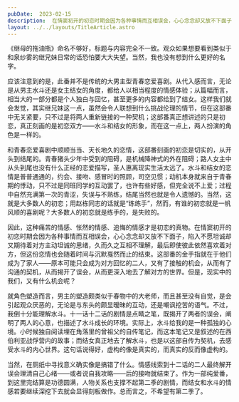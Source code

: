 ```yaml
---
pubDate:  2023-02-15
description:  在情窦初开的初恋时期会因为各种事情而互相误会，心心念念却又放不下面子,最后即使彼此依然喜欢着对方，但这份恋情也会随着时间与沉默戛然而止的结束。
layout: ../../layouts/TitleArticle.astro
---
```


《继母的拖油瓶》命名不够好，标题与内容完全不一致。观众如果想要看到类似于和泉纱雾的继兄妹日常的话恐怕要大大失望。当然，我也没有想到什么更好的名字。

应该注意到的是，此番并不是传统的大男主型青春恋爱喜剧。从代入感而言，无论是从男主水斗还是女主结女的角度，都给人以相当程度的情感体验；从篇幅而言，相当大的一部分都是个人独白与回忆，甚至更多的内容都给到了结女。这样我们就会发觉，其实继兄妹这一点，虽然会令人联想到什么挑战伦理的情节，但在这部番中无关紧要，只不过是将两人重新链接的一种契机；这部番真正想讲述的只是初恋，真正刻画的是初恋双方——水斗和结女的形象，而在这一点上，两人扮演的角色是一样的。

和青春恋爱喜剧中顺顺当当、天长地久的恋情，这部番刻画的初恋是切实的，从开头到结尾的。青春猪头少年中受到的阻碍，是机械降神式的外在阻碍；路人女主中从头到尾也没有什么正经的恋爱描写，圣人惠离现实生活太远了。水斗和结女的恋情是普普通通的，约会、接吻、感冒时的照顾，司空见惯；动机本身就来自于青春期的悸动，只不过是同班同学的互动罢了，也许有些好感，但完全说不上爱；过程中自然充满第一次的青涩，失误与不熟练，结尾当然也就是令人遗憾的。当然，这就是大多数人的初恋；用赵栋同志的话就是“练练手”，然而，有谁的初恋就是一帆风顺的喜剧呢？大多数人的初恋就是练手的，是失败的。

因此，这种痛苦的情感、怅然的情感、追悔的情感才是初恋的真物。在情窦初开的初恋时期会因为各种事情而互相误会，心心念念却又放不下面子，陷入不愿坦诚却又期待着对方主动坦诚的思绪，久而久之互相不理解，最后即使彼此依然喜欢着对方，但这份恋情也会随着时间与沉默戛然而止的结束。这部番的金手指就在于他们成为了家人——原本可能只会成为对方回忆的二人，又有了接触的机会，从而有了沟通的契机，从而揭开了误会，从而更深入地去了解对方的世界。但是，现实中的我们，又有什么机会呢？

就角色塑造而言，男主的塑造颇类似于春物中的大老师，而且甚至没有自觉，是会引起观众厌恶的，无论是与东头的颇显暧昧的互动，还是嘲讽挖苦的语气。不过，我倒十分能理解水斗。十一话十二话的剧情是点睛之笔，既揭开了两者的误会，阐明了两人的心意，也描述了水斗成长的环境。实际上，水斗给我的是一种孤独的心境。小时候独自阅读埋在角落里的曾祖父的自传笔记，而这本笔记又是叙述的在西伯利亚战俘营内的故事；而结女真正地去了解水斗，也是以这部自传为契机，去感受水斗的内心世界。这句话说得好，虚构的像是真实的，而真实的反而像虚构的。

当然，在厕纸中寻找意义确实像是搞错了什么。情感线索到十二话的二人最终解开误会理清自己心绪——或者说自我攻略——后的接吻就结束了。作为一部纯爱番，到这里完结算是功德圆满，人物关系也支撑不起第二季的剧情，而结女和水斗的情感若要继续深挖下去就会显得刻板做作。总而言之，不希望有第二季了。
